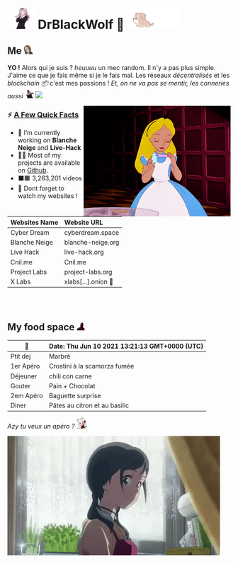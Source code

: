 # <img src="pic/Chika_Dance.gif" height="48"> **DrBlackWolf 🎀** <img src="pic/dog.gif"  height="50">

## **Me**  <img src="pic/5869_TakagiShhh.gif" height="20">
**YO !** Alors qui je suis ? *heuuuu* un mec random. Il n'y a pas plus simple. J'aime ce que je fais même si je le fais mal. Les réseaux *décentralisés* et les *blockchain 📦* c'est mes passions ! *Et, on ne va pas se mentir, les conneries aussi <img src="pic/dance.gif" height="20">* ![](https://komarev.com/ghpvc/?username=DrBlackWolf&color=yellow)

<img src="pic/alice.gif" align="right" height="250">

<h3>⚡️ <u>A Few Quick Facts</u></h3>
<ul>
<li>🔭 I’m currently working on <b>Blanche Neige</b> and <b>Live-Hack</b></li>
<li>👨‍💻 Most of my projects are available on <a href="https://github.com/DrBlackWolf">Github</a>.</li>
<li>⬛️🟧 3,263,201 videos</li>
<li>📝 Dont forget to watch my websites !</li>
</ul>

| Websites Name | Website URL |
| -------------- | :--------- |
| Cyber Dream | cyberdream.space |
| Blanche Neige | blanche-neige.org |
| Live Hack | live-hack.org |
| Cnil.me | Cnil.me |
| Project Labs | project-labs.org |
| X Labs | xlabs[...].onion 🧄 |

<br>
<br>

## **My food space** <img src="pic/Deadpool_aw_shock.gif" height="20">

| 📆 | Date: Thu Jun 10 2021 13:21:13 GMT+0000 (UTC) | 
| ---- | :--- | 
| Ptit dej | Marbré | 
| 1er Apéro | Crostini à la scamorza fumée | 
| Déjeuner | chili con carne | 
| Gouter | Pain + Chocolat | 
| 2em Apéro | Baguette surprise | 
| Diner | Pâtes au citron et au basilic |

*Azy tu veux un apéro ?* <img src="pic/8395_CerberusFastTap.gif" height="25">

<img src="pic/L4IXI1XdroF0dGnNJN.gif">
